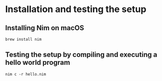 # Installation and testing the setup

## Installing Nim on macOS
```Shell
brew install nim
```

## Testing the setup by compiling and executing a hello world program
```Shell
nim c -r hello.nim
```
